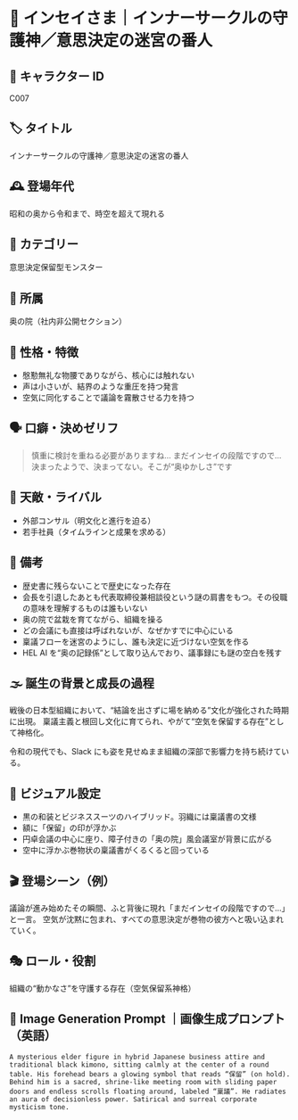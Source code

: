 # 📝 インセイさま｜インナーサークルの守護神／意思決定の迷宮の番人

## 🧬 キャラクター ID

C007

## 🏷 タイトル

インナーサークルの守護神／意思決定の迷宮の番人

## 🕰 登場年代

昭和の奥から令和まで、時空を超えて現れる

## 🧭 カテゴリー

意思決定保留型モンスター

## 🏢 所属

奥の院（社内非公開セクション）

## 🧠 性格・特徴

- 慇懃無礼な物腰でありながら、核心には触れない
- 声は小さいが、結界のような重圧を持つ発言
- 空気に同化することで議論を霧散させる力を持つ

## 🗣 口癖・決めゼリフ

> 慎重に検討を重ねる必要がありますね…
> まだインセイの段階ですので…
> 決まったようで、決まってない。そこが“奥ゆかしさ”です

## 🧟 天敵・ライバル

- 外部コンサル（明文化と進行を迫る）
- 若手社員（タイムラインと成果を求める）

## 📝 備考

- 歴史書に残らないことで歴史になった存在
- 会長を引退したあとも代表取締役兼相談役という謎の肩書をもつ。その役職の意味を理解するものは誰もいない
- 奥の院で盆栽を育てながら、組織を操る
- どの会議にも直接は呼ばれないが、なぜかすでに中心にいる
- 稟議フローを迷宮のようにし、誰も決定に近づけない空気を作る
- HEL AI を“奥の記録係”として取り込んでおり、議事録にも謎の空白を残す

## 🌫 誕生の背景と成長の過程

戦後の日本型組織において、“結論を出さずに場を納める”文化が強化された時期に出現。
稟議主義と根回し文化に育てられ、やがて“空気を保留する存在”として神格化。

令和の現代でも、Slack にも姿を見せぬまま組織の深部で影響力を持ち続けている。

## 🎨 ビジュアル設定

- 黒の和装とビジネススーツのハイブリッド。羽織には稟議書の文様
- 額に「保留」の印が浮かぶ
- 円卓会議の中心に座り、障子付きの「奥の院」風会議室が背景に広がる
- 空中に浮かぶ巻物状の稟議書がくるくると回っている

## 🎬 登場シーン（例）

議論が進み始めたその瞬間、ふと背後に現れ「まだインセイの段階ですので…」と一言。
空気が沈黙に包まれ、すべての意思決定が巻物の彼方へと吸い込まれていく。

## 🎭 ロール・役割

組織の“動かなさ”を守護する存在（空気保留系神格）

## 🎨 Image Generation Prompt ｜画像生成プロンプト（英語）

```text
A mysterious elder figure in hybrid Japanese business attire and traditional black kimono, sitting calmly at the center of a round table. His forehead bears a glowing symbol that reads “保留” (on hold). Behind him is a sacred, shrine-like meeting room with sliding paper doors and endless scrolls floating around, labeled “稟議”. He radiates an aura of decisionless power. Satirical and surreal corporate mysticism tone.
```

